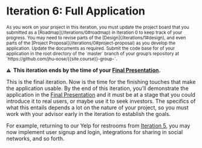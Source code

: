 # Iteration 6: Full Application

<small>
As you work on your project in this iteration, you must update the project board that you submitted as a [Roadmap](/iterations/0#roadmap) in Iteration 0 to keep track of your progress.
</small>

<small>
You may need to revise parts of the [Design](/iterations/1#design), and even parts of the [Project Proposal](/iterations/0#project-proposal) as you develop the application. Update the documents as required.
</small>

<small>
Submit the code base for of your application in the root directory of the `master` branch of your group’s repository at `https://github.com/jhu-oose/{{site.course}}-group-<identifier>`.
</small>

**<small>⚠️</small>  This iteration ends by the time of your [Final Presentation](/group-projects#presentations).**

This is the final iteration. Now is the time for the finishing touches that make the application usable. By the end of this iteration, you’ll demonstrate the application in the [Final Presentation](/group-projects#presentations) and it must be at a stage that you could introduce it to real users, or maybe use it to seek investors. The specifics of what this entails depends a lot on the nature of your project, so you must work with your advisor early in the iteration to establish the goals.

For example, returning to our Yelp for restrooms from [Iteration 5](/iterations/5), you may now implement user signup and login, integrations for sharing in social networks, and so forth.

